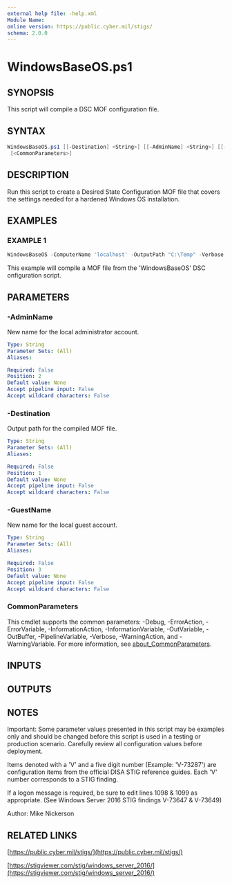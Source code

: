 ```yaml
---
external help file: -help.xml
Module Name:
online version: https://public.cyber.mil/stigs/
schema: 2.0.0
---
```


# WindowsBaseOS.ps1

## SYNOPSIS

This script will compile a DSC MOF configuration file.

## SYNTAX

```PowerShell
WindowsBaseOS.ps1 [[-Destination] <String>] [[-AdminName] <String>] [[-GuestName] <String>]
 [<CommonParameters>]
```

## DESCRIPTION

Run this script to create a Desired State Configuration MOF file that covers the settings needed for a hardened Windows OS installation.

## EXAMPLES

### EXAMPLE 1

```PowerShell
WindowsBaseOS -ComputerName 'localhost' -OutputPath "C:\Temp" -Verbose
```

This example will compile a MOF file from the 'WindowsBaseOS' DSC onfiguration script.

## PARAMETERS

### -AdminName

New name for the local administrator account.

```yaml
Type: String
Parameter Sets: (All)
Aliases:

Required: False
Position: 2
Default value: None
Accept pipeline input: False
Accept wildcard characters: False
```

### -Destination

Output path for the compiled MOF file.

```yaml
Type: String
Parameter Sets: (All)
Aliases:

Required: False
Position: 1
Default value: None
Accept pipeline input: False
Accept wildcard characters: False
```

### -GuestName

New name for the local guest account.

```yaml
Type: String
Parameter Sets: (All)
Aliases:

Required: False
Position: 3
Default value: None
Accept pipeline input: False
Accept wildcard characters: False
```

### CommonParameters

This cmdlet supports the common parameters: -Debug, -ErrorAction, -ErrorVariable, -InformationAction, -InformationVariable, -OutVariable, -OutBuffer, -PipelineVariable, -Verbose, -WarningAction, and -WarningVariable. For more information, see [about_CommonParameters](http://go.microsoft.com/fwlink/?LinkID=113216).

## INPUTS

## OUTPUTS

## NOTES

Important: Some parameter values presented in this script may be examples only and should be changed before this script is used in a testing or production scenario.
Carefully review all configuration values before deployment.

Items denoted with a 'V' and a five digit number (Example: 'V-73287') are configuration items from the official DISA STIG reference guides.
Each 'V' number corresponds to a STIG finding.

If a logon message is required, be sure to edit lines 1098 & 1099 as appropriate.
(See Windows Server 2016 STIG findings V-73647 & V-73649)

Author: Mike Nickerson

## RELATED LINKS

[https://public.cyber.mil/stigs/](https://public.cyber.mil/stigs/)

[https://stigviewer.com/stig/windows_server_2016/](https://stigviewer.com/stig/windows_server_2016/)
